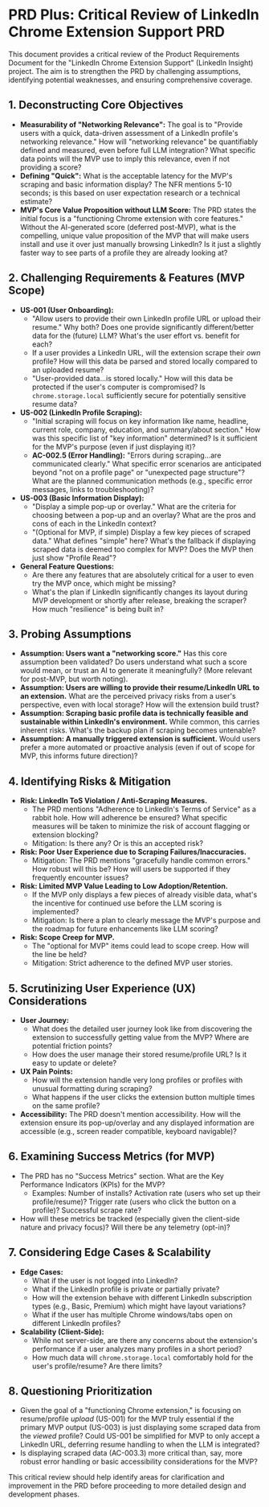 # PRD Plus: Critical Review of LinkedIn Chrome Extension Support PRD

This document provides a critical review of the Product Requirements Document for the "LinkedIn Chrome Extension Support" (LinkedIn Insight) project. The aim is to strengthen the PRD by challenging assumptions, identifying potential weaknesses, and ensuring comprehensive coverage.

## 1. Deconstructing Core Objectives

*   **Measurability of "Networking Relevance":** The goal is to "Provide users with a quick, data-driven assessment of a LinkedIn profile's networking relevance." How will "networking relevance" be quantifiably defined and measured, even before full LLM integration? What specific data points will the MVP use to imply this relevance, even if not providing a score?
*   **Defining "Quick":** What is the acceptable latency for the MVP's scraping and basic information display? The NFR mentions 5-10 seconds; is this based on user expectation research or a technical estimate?
*   **MVP's Core Value Proposition without LLM Score:** The PRD states the initial focus is a "functioning Chrome extension with core features." Without the AI-generated score (deferred post-MVP), what is the compelling, unique value proposition of the MVP that will make users install and use it over just manually browsing LinkedIn? Is it just a slightly faster way to see parts of a profile they are already looking at?

## 2. Challenging Requirements & Features (MVP Scope)

*   **US-001 (User Onboarding):**
    *   "Allow users to provide their own LinkedIn profile URL or upload their resume." Why both? Does one provide significantly different/better data for the (future) LLM? What's the user effort vs. benefit for each?
    *   If a user provides a LinkedIn URL, will the extension scrape their *own* profile? How will this data be parsed and stored locally compared to an uploaded resume?
    *   "User-provided data...is stored locally." How will this data be protected if the user's computer is compromised? Is `chrome.storage.local` sufficiently secure for potentially sensitive resume data?
*   **US-002 (LinkedIn Profile Scraping):**
    *   "Initial scraping will focus on key information like name, headline, current role, company, education, and summary/about section." How was this specific list of "key information" determined? Is it sufficient for the MVP's purpose (even if just displaying it)?
    *   **AC-002.5 (Error Handling):** "Errors during scraping...are communicated clearly." What specific error scenarios are anticipated beyond "not on a profile page" or "unexpected page structure"? What are the planned communication methods (e.g., specific error messages, links to troubleshooting)?
*   **US-003 (Basic Information Display):**
    *   "Display a simple pop-up or overlay." What are the criteria for choosing between a pop-up and an overlay? What are the pros and cons of each in the LinkedIn context?
    *   "(Optional for MVP, if simple) Display a few key pieces of scraped data." What defines "simple" here? What's the fallback if displaying scraped data is deemed too complex for MVP? Does the MVP then just show "Profile Read"?
*   **General Feature Questions:**
    *   Are there any features that are absolutely critical for a user to even try the MVP once, which might be missing?
    *   What's the plan if LinkedIn significantly changes its layout during MVP development or shortly after release, breaking the scraper? How much "resilience" is being built in?

## 3. Probing Assumptions

*   **Assumption: Users want a "networking score."** Has this core assumption been validated? Do users understand what such a score would mean, or trust an AI to generate it meaningfully? (More relevant for post-MVP, but worth noting).
*   **Assumption: Users are willing to provide their resume/LinkedIn URL to an extension.** What are the perceived privacy risks from a user's perspective, even with local storage? How will the extension build trust?
*   **Assumption: Scraping basic profile data is technically feasible and sustainable within LinkedIn's environment.** While common, this carries inherent risks. What's the backup plan if scraping becomes untenable?
*   **Assumption: A manually triggered extension is sufficient.** Would users prefer a more automated or proactive analysis (even if out of scope for MVP, this informs future direction)?

## 4. Identifying Risks & Mitigation

*   **Risk: LinkedIn ToS Violation / Anti-Scraping Measures.**
    *   The PRD mentions "Adherence to LinkedIn's Terms of Service" as a rabbit hole. How will adherence be ensured? What specific measures will be taken to minimize the risk of account flagging or extension blocking?
    *   Mitigation: Is there any? Or is this an accepted risk?
*   **Risk: Poor User Experience due to Scraping Failures/Inaccuracies.**
    *   Mitigation: The PRD mentions "gracefully handle common errors." How robust will this be? How will users be supported if they frequently encounter issues?
*   **Risk: Limited MVP Value Leading to Low Adoption/Retention.**
    *   If the MVP only displays a few pieces of already visible data, what's the incentive for continued use before the LLM scoring is implemented?
    *   Mitigation: Is there a plan to clearly message the MVP's purpose and the roadmap for future enhancements like LLM scoring?
*   **Risk: Scope Creep for MVP.**
    *   The "optional for MVP" items could lead to scope creep. How will the line be held?
    *   Mitigation: Strict adherence to the defined MVP user stories.

## 5. Scrutinizing User Experience (UX) Considerations

*   **User Journey:**
    *   What does the detailed user journey look like from discovering the extension to successfully getting value from the MVP? Where are potential friction points?
    *   How does the user manage their stored resume/profile URL? Is it easy to update or delete?
*   **UX Pain Points:**
    *   How will the extension handle very long profiles or profiles with unusual formatting during scraping?
    *   What happens if the user clicks the extension button multiple times on the same profile?
*   **Accessibility:** The PRD doesn't mention accessibility. How will the extension ensure its pop-up/overlay and any displayed information are accessible (e.g., screen reader compatible, keyboard navigable)?

## 6. Examining Success Metrics (for MVP)

*   The PRD has no "Success Metrics" section. What are the Key Performance Indicators (KPIs) for the MVP?
    *   Examples: Number of installs? Activation rate (users who set up their profile/resume)? Trigger rate (users who click the button on a profile)? Successful scrape rate?
*   How will these metrics be tracked (especially given the client-side nature and privacy focus)? Will there be any telemetry (opt-in)?

## 7. Considering Edge Cases & Scalability

*   **Edge Cases:**
    *   What if the user is not logged into LinkedIn?
    *   What if the LinkedIn profile is private or partially private?
    *   How will the extension behave with different LinkedIn subscription types (e.g., Basic, Premium) which might have layout variations?
    *   What if the user has multiple Chrome windows/tabs open on different LinkedIn profiles?
*   **Scalability (Client-Side):**
    *   While not server-side, are there any concerns about the extension's performance if a user analyzes many profiles in a short period?
    *   How much data will `chrome.storage.local` comfortably hold for the user's profile/resume? Are there limits?

## 8. Questioning Prioritization

*   Given the goal of a "functioning Chrome extension," is focusing on resume/profile *upload* (US-001) for the MVP truly essential if the primary MVP output (US-003) is just displaying some scraped data from the *viewed* profile? Could US-001 be simplified for MVP to only accept a LinkedIn URL, deferring resume handling to when the LLM is integrated?
*   Is displaying scraped data (AC-003.3) more critical than, say, more robust error handling or basic accessibility considerations for the MVP?

This critical review should help identify areas for clarification and improvement in the PRD before proceeding to more detailed design and development phases.

